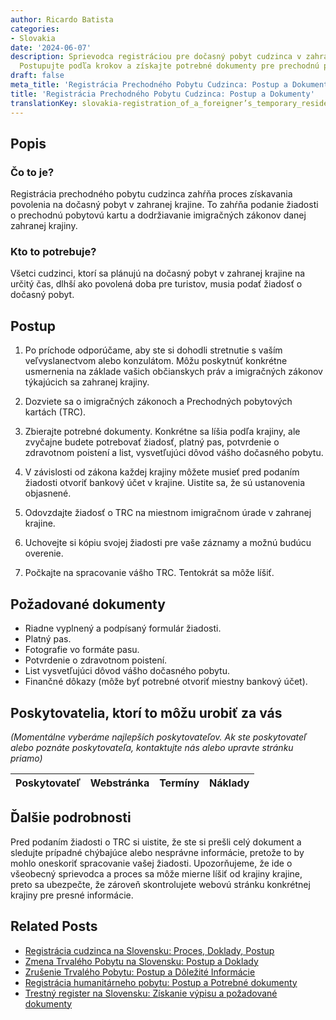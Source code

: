 ```yaml
---
author: Ricardo Batista
categories:
- Slovakia
date: '2024-06-07'
description: Sprievodca registráciou pre dočasný pobyt cudzinca v zahranej krajine.
  Postupujte podľa krokov a získajte potrebné dokumenty pre prechodnú pobytovú kartu.
draft: false
meta_title: 'Registrácia Prechodného Pobytu Cudzinca: Postup a Dokumenty'
title: 'Registrácia Prechodného Pobytu Cudzinca: Postup a Dokumenty'
translationKey: slovakia-registration_of_a_foreigner’s_temporary_residence
---
```



## Popis
### Čo to je?
Registrácia prechodného pobytu cudzinca zahŕňa proces získavania povolenia na dočasný pobyt v zahranej krajine. To zahŕňa podanie žiadosti o prechodnú pobytovú kartu a dodržiavanie imigračných zákonov danej zahranej krajiny.
### Kto to potrebuje?
Všetci cudzinci, ktorí sa plánujú na dočasný pobyt v zahranej krajine na určitý čas, dlhší ako povolená doba pre turistov, musia podať žiadosť o dočasný pobyt.

## Postup

1. Po príchode odporúčame, aby ste si dohodli stretnutie s vaším veľvyslanectvom alebo konzulátom. Môžu poskytnúť konkrétne usmernenia na základe vašich občianskych práv a imigračných zákonov týkajúcich sa zahranej krajiny.

2. Dozviete sa o imigračných zákonoch a Prechodných pobytových kartách (TRC).

3. Zbierajte potrebné dokumenty. Konkrétne sa líšia podľa krajiny, ale zvyčajne budete potrebovať žiadosť, platný pas, potvrdenie o zdravotnom poistení a list, vysvetľujúci dôvod vášho dočasného pobytu.

4. V závislosti od zákona každej krajiny môžete musieť pred podaním žiadosti otvoriť bankový účet v krajine. Uistite sa, že sú ustanovenia objasnené.

5. Odovzdajte žiadosť o TRC na miestnom imigračnom úrade v zahranej krajine.

6. Uchovejte si kópiu svojej žiadosti pre vaše záznamy a možnú budúcu overenie.

7. Počkajte na spracovanie vášho TRC. Tentokrát sa môže líšiť.

## Požadované dokumenty

- Riadne vyplnený a podpísaný formulár žiadosti.
- Platný pas.
- Fotografie vo formáte pasu.
- Potvrdenie o zdravotnom poistení.
- List vysvetľujúci dôvod vášho dočasného pobytu.
- Finančné dôkazy (môže byť potrebné otvoriť miestny bankový účet).

## Poskytovatelia, ktorí to môžu urobiť za vás

_(Momentálne vyberáme najlepších poskytovateľov. Ak ste poskytovateľ alebo poznáte poskytovateľa, kontaktujte nás alebo upravte stránku priamo)_

| Poskytovateľ    |     Webstránka  |     Termíny      |       Náklady    |
| :-------------: | :-------------: |  :-------------: | :-------------: |

## Ďalšie podrobnosti
Pred podaním žiadosti o TRC si uistite, že ste si prešli celý dokument a sledujte prípadné chýbajúce alebo nesprávne informácie, pretože to by mohlo oneskoriť spracovanie vašej žiadosti. 
Upozorňujeme, že ide o všeobecný sprievodca a proces sa môže mierne líšiť od krajiny krajine, preto sa ubezpečte, že zároveň skontrolujete webovú stránku konkrétnej krajiny pre presné informácie.


## Related Posts

- [Registrácia cudzinca na Slovensku: Proces, Doklady, Postup](https://tramitit.com/sk/guides/slovakia/registracia_cudzieho_statneho_prislusnika/)
- [Zmena Trvalého Pobytu na Slovensku: Postup a Doklady](https://tramitit.com/sk/guides/slovakia/zmena_trvaleho_pobytu/)
- [Zrušenie Trvalého Pobytu: Postup a Dôležité Informácie](https://tramitit.com/sk/guides/slovakia/zrusenie_trvaleho_pobytu/)
- [Registrácia humanitárneho pobytu: Postup a Potrebné dokumenty](https://tramitit.com/sk/guides/slovakia/registracia_humanitarneho_pobytu/)
- [Trestný register na Slovensku: Získanie výpisu a požadované dokumenty](https://tramitit.com/sk/guides/slovakia/ziadost_o_vydanie_vypisu_z_registra_trestov/)